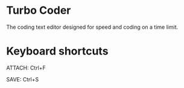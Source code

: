 # Turbo Coder
The coding text editor designed for speed and coding on a time limit.

# Keyboard shortcuts
ATTACH: Ctrl+F

SAVE: Ctrl+S
